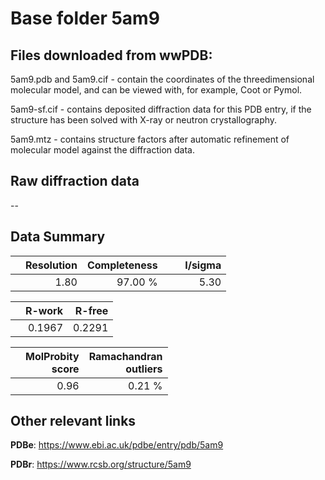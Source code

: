 # Base folder 5am9

## Files downloaded from wwPDB:

5am9.pdb and 5am9.cif - contain the coordinates of the threedimensional molecular model, and can be viewed with, for example, Coot or Pymol.

5am9-sf.cif - contains deposited diffraction data for this PDB entry, if the structure has been solved with X-ray or neutron crystallography.

5am9.mtz - contains structure factors after automatic refinement of molecular model against the diffraction data.

## Raw diffraction data

--<br> 

## Data Summary
|   | Resolution | Completeness| I/sigma |
|---|-------------:|----------------:|--------------:|
|   |1.80|97.00 %|<img width=50/>5.30 |

|   | **R-work**| **R-free**   
|---|-------------:|----------------:|           
||0.1967|0.2291|

|   |**MolProbity<br>score**| **Ramachandran<br>outliers** 
|---|-------------:|----------------:|
||0.96|0.21 %|

## Other relevant links 
**PDBe**:  https://www.ebi.ac.uk/pdbe/entry/pdb/5am9
 
**PDBr**: https://www.rcsb.org/structure/5am9 

